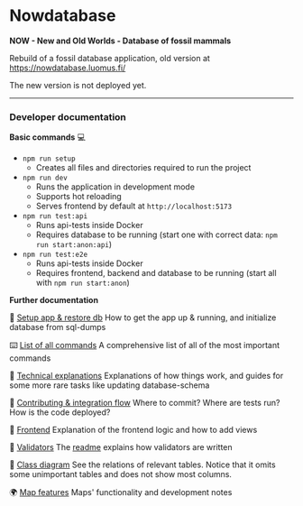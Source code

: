 # Nowdatabase

**NOW - New and Old Worlds - Database of fossil mammals**

Rebuild of a fossil database application, old version at https://nowdatabase.luomus.fi/

The new version is not deployed yet.

---

### Developer documentation

**Basic commands** :computer:

- `npm run setup`
  - Creates all files and directories required to run the project
- `npm run dev`
  - Runs the application in development mode
  - Supports hot reloading
  - Serves frontend by default at `http://localhost:5173`
- `npm run test:api`
  - Runs api-tests inside Docker
  - Requires database to be running (start one with correct data: `npm run start:anon:api`)
- `npm run test:e2e`
  - Runs api-tests inside Docker
  - Requires frontend, backend and database to be running (start all with `npm run start:anon`)

**Further documentation**

:rocket: [Setup app & restore db](documentation/devops/setup.md) How to get the app up & running, and initialize database from sql-dumps

:keyboard: [List of all commands](documentation/devops/commands.md) A comprehensive list of all of the most important commands

:wrench: [Technical explanations](documentation/devops/technical_explanations.md) Explanations of how things work, and guides for some more rare tasks like updating database-schema

:raised_hands: [Contributing & integration flow](documentation/contributing.md) Where to commit? Where are tests run? How is the code deployed?

:memo: [Frontend](documentation/frontend/components/frontend.md) Explanation of the frontend logic and how to add views

:mag_right: [Validators](frontend/src/shared/validators/) The [readme](frontend/src/shared/validators/README.md) explains how validators are written

:mag_right: [Class diagram](documentation/class_diagram.md) See the relations of relevant tables. Notice that it omits some unimportant tables and does not show most columns.

:earth_africa: [Map features](documentation/frontend/components/map_features.md) Maps' functionality and development notes
